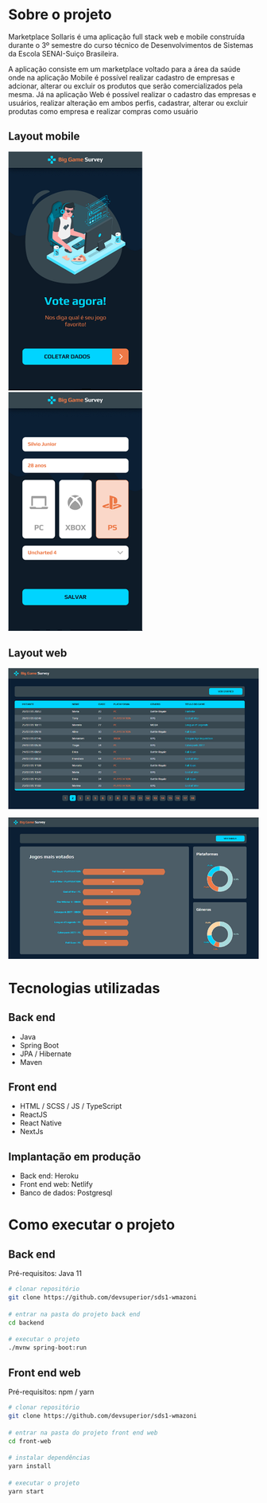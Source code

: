 # Sobre o projeto

Marketplace Sollaris é uma aplicação full stack web e mobile construída durante o 3º semestre do curso técnico de Desenvolvimentos de Sistemas da Escola SENAI-Suiço Brasileira.

A aplicação consiste em um marketplace voltado para a área da saúde onde na aplicação Mobile é possível realizar cadastro de empresas e adcionar, alterar ou excluir os produtos que serão comercializados pela mesma. Já na aplicação Web é possível realizar o cadastro das empresas e usuários, realizar alteração em ambos perfis, cadastrar, alterar ou excluir produtas como empresa e realizar compras como usuário

## Layout mobile
![Mobile 1](https://github.com/acenelio/assets/raw/main/sds1/mobile1.png) ![Mobile 2](https://github.com/acenelio/assets/raw/main/sds1/mobile2.png)

## Layout web
![Web 1](https://github.com/acenelio/assets/raw/main/sds1/web1.png)

![Web 2](https://github.com/acenelio/assets/raw/main/sds1/web2.png)

# Tecnologias utilizadas
## Back end
- Java
- Spring Boot
- JPA / Hibernate
- Maven
## Front end
- HTML / SCSS / JS / TypeScript
- ReactJS
- React Native
- NextJs
## Implantação em produção
- Back end: Heroku
- Front end web: Netlify
- Banco de dados: Postgresql

# Como executar o projeto

## Back end
Pré-requisitos: Java 11

```bash
# clonar repositório
git clone https://github.com/devsuperior/sds1-wmazoni

# entrar na pasta do projeto back end
cd backend

# executar o projeto
./mvnw spring-boot:run
```

## Front end web
Pré-requisitos: npm / yarn

```bash
# clonar repositório
git clone https://github.com/devsuperior/sds1-wmazoni

# entrar na pasta do projeto front end web
cd front-web

# instalar dependências
yarn install

# executar o projeto
yarn start
```



